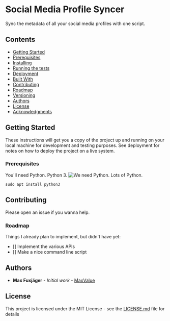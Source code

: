 # Social Media Profile Syncer

Sync the metadata of all your social media profiles with one script.

## Contents
* [Getting Started](#getting-started)
*    [Prerequisites](#prerequisites)
*    [Installing](#installing)
* [Running the tests](#running-the-tests)
* [Deployment](#deployment)
* [Built With](#built-with)
* [Contributing](#contributing)
*    [Roadmap](#roadmap)
* [Versioning](#versioning)
* [Authors](#authors)
* [License](#license)
* [Acknowledgments](#acknowledgments)

## Getting Started

These instructions will get you a copy of the project up and running on your local machine for development and testing purposes. See deployment for notes on how to deploy the project on a live system.

### Prerequisites

You'll need Python. Python 3.
![We need Python. Lots of Python.](https://media.giphy.com/media/1eEv7v51FEI3L54jpr/source.gif)


```
sudo apt install python3
```

## Contributing

Please open an issue if you wanna help.

### Roadmap
Things I already plan to implement, but didn't have yet:
- [] Implement the various APIs
- [] Make a nice command line script

## Authors

* **Max Fuxjäger** - *Initial work* - [MaxValue](https://github.com/MaxValue)

## License

This project is licensed under the MIT License - see the [LICENSE.md](LICENSE.md) file for details
